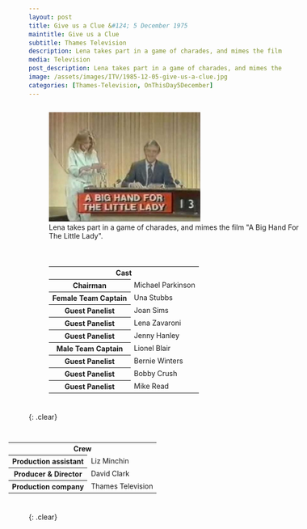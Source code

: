 ```yaml
---
layout: post
title: Give us a Clue &#124; 5 December 1975
maintitle: Give us a Clue
subtitle: Thames Television
description: Lena takes part in a game of charades, and mimes the film &quot;A Big Hand For The Little Lady&quot;.
media: Television
post_description: Lena takes part in a game of charades, and mimes the film &quot;A Big Hand For The Little Lady&quot;.
image: /assets/images/ITV/1985-12-05-give-us-a-clue.jpg
categories: [Thames-Television, OnThisDay5December]
---
```


<figure class="fig1">
<img src="/assets/images/ITV/1985-12-05-give-us-a-clue.jpg" class="full-width">
<figcaption>
Lena takes part in a game of charades, and mimes the film &quot;A Big Hand For The Little Lady&quot;.
</figcaption>
</figure>

<figure class="fig2">
<figcaption>
<table>
<tr><th colspan="2" class="h3">Cast</th></tr>
<tr><th>Chairman</th><td>Michael Parkinson</td></tr>
<tr><th>Female Team Captain</th><td>Una Stubbs</td></tr>
<tr><th>Guest Panelist</th><td>Joan Sims</td></tr>
<tr><th>Guest Panelist</th><td>Lena Zavaroni</td></tr>
<tr><th>Guest Panelist</th><td>Jenny Hanley</td></tr>
<tr><th>Male Team Captain</th><td>Lionel Blair</td></tr>
<tr><th>Guest Panelist</th><td>Bernie Winters</td></tr>
<tr><th>Guest Panelist</th><td>Bobby Crush</td></tr>
<tr><th>Guest Panelist</th><td>Mike Read</td></tr>

</table>
</figcaption>
</figure>

{: .clear}

<figure class="fig3">
<figcaption>
<table>
<tr><th colspan="2" class="h3">Crew</th></tr>
<tr><th>Production assistant</th><td>Liz Minchin</td></tr>
<tr><th>Producer & Director</th><td>David Clark</td></tr>
<tr><th>Production company</th><td>Thames Television</td></tr>
</table>
</figcaption>
</figure>

<br />{: .clear}

<style>
.fig1 {float:left; width:49%;}

.fig2 {float:right; width:49%;}

.fig3 {float:right; width:100%;}

figcaption {float:left; width:100%;}

@media screen and (orientation:portrait) {
.fig1, .fig2 {float:left; width:100%;}
figcaption {float:left; width:100%; margin-bottom: 10px;}
}
</style>

